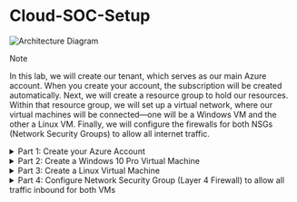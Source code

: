 # Cloud-SOC-Setup

![Architecture Diagram](https://imgur.com/qyxi43s.png)

> [!NOTE]
> In this lab, we will create our tenant, which serves as our main Azure account. When you create your account, the subscription will be created automatically. Next, we will create a resource group to hold our resources. Within that resource group, we will set up a virtual network, where our virtual machines will be connected—one will be a Windows VM and the other a Linux VM. Finally, we will configure the firewalls for both NSGs (Network Security Groups) to allow all internet traffic.




<details>
<summary>Part 1: Create your Azure Account</summary>

To create your Azure account, you must have a Microsoft account. Select this [link](https://signup.live.com/signup?lcid=1033&wa=wsignin1.0&rpsnv=13&ct=1678357788&rver=7.0.6738.0&wp=MBI_SSL&wreply=https%3a%2f%2faccount.microsoft.com%2fauth%2fcomplete-signin%3fru%3dhttps%253A%252F%252Faccount.microsoft.com%252F%253Frefd%253Daccount.microsoft.com%2526refp%253Dsignedout-index&lc=1033&id=292666&lw=1&fl=easi2&mkt=en-US&lic=1&uaid=c9cb9b166cd245398fae9f662958ebda) to create a Microsoft account. If you already have an account, you can use an email address, Skype ID, or phone number to sign into your Windows PC, Xbox, or Microsoft services like Microsoft 365. You can check [here](https://go.microsoft.com/fwlink/?linkid=2215203) to confirm whether you have a Microsoft account. 

If you are new to Azure, you can sign up for a [free account](https://azure.microsoft.com/en-us/free/) on the Azure website to start exploring at no cost to you. When you are ready, you can choose to upgrade your free account. You can upgrade your [Azure free account](https://learn.microsoft.com/en-us/azure/cost-management-billing/troubleshoot-subscription/troubleshoot-azure-sign-up) to [pay-as-you-go](https://azure.microsoft.com/offers/ms-azr-0003p/) rates in the Azure portal. 

![Azure image](https://imgur.com/aJX27or.png)

Once you create your Azure account, you will enter into the [Azure portal](https://portal.azure.com/#home), where you can manage your Azure subscription using a graphical user interface (GUI). 

![Azure image](https://imgur.com/6XjX7Xt.png)

</details>


<details>
<summary>Part 2: Create a Windows 10 Pro Virtual Machine</summary>

1. Search for Virtual Machines.<br>
![Azure image](https://imgur.com/U2rNpEs.png)<br>
2. Create a new virtual machine.<br>
![Azure image](https://imgur.com/djWC7NN.png)
3. Create a new resource group and name it. In this example, it will be RG-Cyber-Lab.<br>
![Azure image](https://imgur.com/dK2oSQ9.png)
4. Name the VM name. In this example, it will be windows-vm.<br>
![Azure image](https://imgur.com/Qd25r7p.png)
5. Change region to: EAST US 2.<br>
![Azure image](https://imgur.com/m0iiwgx.png)
6. Change operating system to Windows 10.<br>
![Azure image](https://imgur.com/DL3V9Ru.png)
7. Select see all sizes, and pick E-Series v5 with at least 2 vCPUs.<br>
![Azure image](https://imgur.com/X9qwvDF.png)
![Azure image](https://imgur.com/P4hNB24.png)
8. Create a username and password and select: Next:Disks> & click Next: Networking>.<br>
![Azure image](https://imgur.com/4P7nREE.png)
9. Create a new Virtual Network and name it. In this example, it will be Lab-VNet. Then select Review + Create.<br>
![Azure image](https://imgur.com/dzkKY0q.png)
10. Once Validation has passed, select Create for the Windows VM.<br>
![Azure image](https://imgur.com/yx6rttY.png)

</details>


<details>
<summary>Part 3: Create a Linux Virtual Machine</summary>

1. Search for Virtual Machines.<br>
![Azure image](https://imgur.com/U2rNpEs.png)<br>
2. Create a new virtual machine.<br>
![Azure image](https://imgur.com/djWC7NN.png)
3. Put it in the existing resource group, RG-Cyber-Lab.<br>
![Azure image](https://imgur.com/dK2oSQ9.png)
4. Name the VM name. In this example, it will be linux-vm.<br>
![Azure image](https://imgur.com/CPvvOuO.png)
5. Change region to: EAST US 2.<br>
![Azure image](https://imgur.com/m0iiwgx.png)
6. Change operating system to Linux.<br>
![Azure image](https://imgur.com/kHvvvuI.png)
7. Select see all sizes, and select the same size as the windows vm.<br>
![Azure image](https://imgur.com/X9qwvDF.png)
![Azure image](https://imgur.com/P4hNB24.png)
8. Create a username and password and select: Next:Disks> & click Next: Networking>.<br>
![Azure image](https://imgur.com/LsIKvKj.png)
9. Select the same Virtual Network called Lab-VNet. Then select Review + Create.<br>
![Azure image](https://imgur.com/nK7gtIX.png)
10. Once Validation has passed, select Create for the Windows VM.<br>
![Azure image](https://imgur.com/SJlHWYV.png)
11. Search for VM to see the VMs that were created.
![Azure image](https://imgur.com/sNKeMTC.png)

</details>


<details>
<summary>Part 4: Configure Network Security Group (Layer 4 Firewall) to allow all traffic inbound for both VMs</summary>

1. Search for Network Security Groups.<br>
![Azure image](https://imgur.com/Izr6U5Z.png)<br>
2. Edit the windows “firewall” and open it to the public by deleting the RDP traffic.<br>
![Azure image](https://imgur.com/Irqwwio.png)
3. Create our own rule that allows any inbound traffic.<br>
![Azure image](https://imgur.com/DEYagKA.png)
  - Click Inbound security rules, then click Add
  - Change Destination port ranges from 8080 to * = any
  - Priority needs to be lower than the priorities already there (65000) so 100 is fine
  - Change name to DANGER_AllowAnyCustomAnyinbound (it can be any name really)
  - Select Add
![Azure image](https://imgur.com/zsvqd8v.png)
4. Select Overview to see the security rule has been added.<br>
![Azure image](https://imgur.com/7LrEOet.png)
5. Go to the Linux NSG and edit the linux “firewall” and open to the public by deleting SSH traffic.<br>
![Azure image](https://imgur.com/Rg1CJ6O.png)
6. Create our own rule that allows any inbound traffic.<br>
![Azure image](https://imgur.com/KcZV3nk.png)
![Azure image](https://imgur.com/rs6jxCT.png)
7. Click Overview to see the security rule has been added.<br>
![Azure image](https://imgur.com/yBuXdos.png)

</details>
